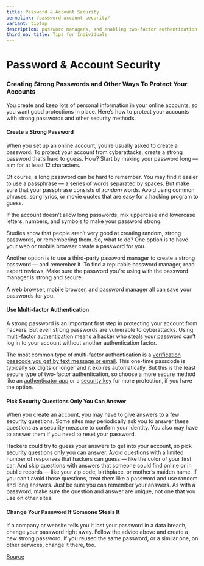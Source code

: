 ```yaml
---
title: Password & Account Security
permalink: /password-account-security/
variant: tiptap
description: password managers, and enabling two-factor authentication (2FA).
third_nav_title: Tips for Individuals
---
```

<h1>Password &amp; Account Security</h1>
<p></p>
<h3>Creating Strong Passwords and Other Ways To Protect Your Accounts</h3>
<p>You create and keep lots of personal information in your online accounts,
so you want good protections in place. Here’s how to protect your accounts
with strong passwords and other security methods.</p>
<h4>Create a Strong Password</h4>
<p>When you set up an online account, you’re usually asked to create a password.
To protect your account from cyberattacks, create a strong password that’s
hard to guess. How? Start by making your password long — aim for at least
12 characters.</p>
<p>Of course, a long password can be hard to remember. You may find it easier
to use a passphrase — a series of words separated by spaces. But make sure
that your passphrase consists of <em>random</em> words. Avoid using common
phrases, song lyrics, or movie quotes that are easy for a hacking program
to guess.</p>
<p>If the account doesn’t allow long passwords, mix uppercase and lowercase
letters, numbers, and symbols to make your password strong.</p>
<p>Studies show that people aren’t very good at creating random, strong passwords,
or remembering them. So, what to do? One option is to have your web or
mobile browser create a password for you.</p>
<p>Another option is to use a third-party password manager to create a strong
password — and remember it. To find a reputable password manager, read
expert reviews. Make sure the password you’re using with the password manager
is strong and secure.</p>
<p>A web browser, mobile browser, and password manager all can save your
passwords for you.</p>
<p></p>
<h4>Use Multi-factor Authentication</h4>
<p>A strong password is an important first step in protecting your account
from hackers. But even strong passwords are vulnerable to cyberattacks.
Using <a href="https://consumer.ftc.gov/articles/use-two-factor-authentication-protect-your-accounts" rel="noopener noreferrer nofollow" target="_blank">multi-factor authentication</a> means
a hacker who steals your password can’t log in to your account without
another authentication factor.</p>
<p>The most common type of multi-factor authentication is a <a href="https://consumer.ftc.gov/articles/use-two-factor-authentication-protect-your-accounts#OTP" rel="noopener noreferrer nofollow" target="_blank">verification passcode you get by text message or email</a>.
This one-time passcode is typically six digits or longer and it expires
automatically. But this is the least secure type of two-factor authentication,
so choose a more secure method like an <a href="https://consumer.ftc.gov/articles/use-two-factor-authentication-protect-your-accounts#app" rel="noopener noreferrer nofollow" target="_blank">authenticator app</a> or
a <a href="https://consumer.ftc.gov/articles/use-two-factor-authentication-protect-your-accounts#key" rel="noopener noreferrer nofollow" target="_blank">security key</a> for
more protection, if you have the option.</p>
<h4>Pick Security Questions Only You Can Answer</h4>
<p>When you create an account, you may have to give answers to a few security
questions. Some sites may periodically ask you to answer these questions
as a security measure to confirm your identity. You also may have to answer
them if you need to reset your password.</p>
<p>Hackers could try to guess your answers to get into your account, so pick
security questions only you can answer. Avoid questions with a limited
number of responses that hackers can guess — like the color of your first
car. And skip questions with answers that someone could find online or
in public records — like your zip code, birthplace, or mother’s maiden
name. If you can’t avoid those questions, treat them like a password and
use random and long answers. Just be sure you can remember your answers.
As with a password, make sure the question and answer are unique, not one
that you use on other sites.</p>
<h4>Change Your Password If Someone Steals It</h4>
<p>If a company or website tells you it lost your password in a data breach,
change your password right away. Follow the advice above and create a new
strong password. If you reused the same password, or a similar one, on
other services, change it there, too.</p>
<p><a href="https://consumer.ftc.gov/articles/creating-strong-passwords-and-other-ways-protect-your-accounts" rel="noopener nofollow" target="_blank">Source</a>
<br>
</p>
<p></p>
<p></p>
<p></p>
